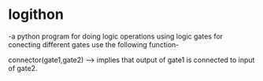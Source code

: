 # logithon
-a python program for doing logic operations using logic gates
for conecting different gates use the following function-

connector(gate1,gate2) --> implies that output of gate1 is connected to input of gate2.
